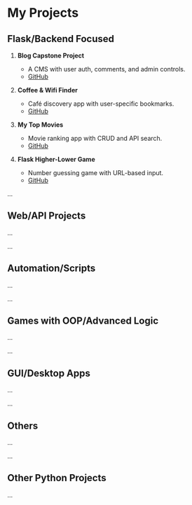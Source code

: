 # My Projects

## Flask/Backend Focused
1. **Blog Capstone Project**  
   - A CMS with user auth, comments, and admin controls.  
   - [GitHub](https://github.com/pranjalco/flask-blog-project.git)  

2. **Coffee & Wifi Finder**  
   - Café discovery app with user-specific bookmarks.  
   - [GitHub](https://github.com/pranjalco/flask-coffee-and-wifi.git)  

3. **My Top Movies**  
   - Movie ranking app with CRUD and API search.  
   - [GitHub](https://github.com/pranjalco/flask-my-top-10-movies.git)  

4. **Flask Higher-Lower Game**  
   - Number guessing game with URL-based input.  
   - [GitHub](https://github.com/pranjalco/flask-higher-lower.git)

...

## Web/API Projects
...  

...

## Automation/Scripts
...  

...

## Games with OOP/Advanced Logic
...  

...

## GUI/Desktop Apps
...  

...

## Others
...  

...

## Other Python Projects
...  